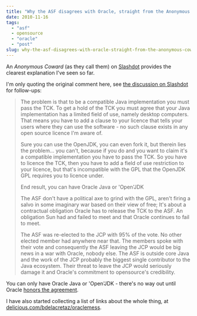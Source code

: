 ```yaml
---
title: "Why the ASF disagrees with Oracle, straight from the Anonymous Coward's mouth"
date: 2010-11-16
tags: 
  - "asf"
  - opensource
  - "oracle"
  - "post"
slug: why-the-asf-disagrees-with-oracle-straight-from-the-anonymous-cowards-mouth
---
```


An _Anonymous Coward_ (as they call them) on [Slashdot](http://slashdot.org) provides the clearest explanation I've seen so far.

I'm only quoting the original comment here, see [the discussion on Slashdot](http://developers.slashdot.org/comments.pl?sid=1861002&cid=34180996) for follow-ups:

> The problem is that to be a compatible Java implementation you must pass the TCK. To get a hold of the TCK you must agree that your Java implementation has a limited field of use, namely desktop computers. That means you have to add a clause to your licence that tells your users where they can use the software - no such clause exists in any open source licence I'm aware of.
> 
> Sure you can use the OpenJDK, you can even fork it, but therein lies the problem... you can't, because if you do and you want to claim it's a compatible implementation you have to pass the TCK. So you have to licence the TCK, then you have to add a field of use restriction to your licence, but that's incompatible with the GPL that the OpenJDK GPL requires you to licence under.
> 
> End result, you can have Oracle Java or 'Open'JDK
> 
> The ASF don't have a political axe to grind with the GPL, aren't firing a salvo in some imaginary war based on their view of free; It's about a contractual obligation Oracle has to release the TCK to the ASF. An obligation Sun had and failed to meet and that Oracle continues to fail to meet.
> 
> The ASF was re-elected to the JCP with 95% of the vote. No other elected member had anywhere near that. The members spoke with their vote and consequently the ASF leaving the JCP would be big news in a war with Oracle, nobody else. The ASF is outside core Java and the work of the JCP probably the biggest single contributor to the Java ecosystem. Their threat to leave the JCP would seriously damage it and Oracle's commitment to opensource's credibility.

You can only have Oracle Java or 'Open'JDK - there's no way out until Oracle [honors the agreement](https://blogs.apache.org/foundation/entry/statement_by_the_asf_board2).

I have also started collecting a list of links about the whole thing, at [delicious.com/bdelacretaz/oraclemess](http://www.delicious.com/bdelacretaz/oraclemess).

